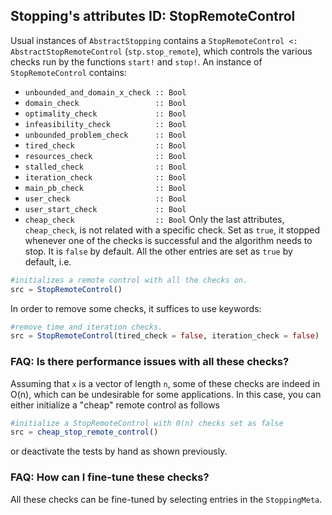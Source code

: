 ## Stopping's attributes ID: StopRemoteControl

Usual instances of `AbstractStopping` contains a `StopRemoteControl <: AbstractStopRemoteControl` (`stp.stop_remote`), which controls the various checks run by the functions `start!` and `stop!`. An instance of `StopRemoteControl` contains:
- `unbounded_and_domain_x_check :: Bool`
- `domain_check                 :: Bool`
- `optimality_check             :: Bool`
- `infeasibility_check          :: Bool`
- `unbounded_problem_check      :: Bool`
- `tired_check                  :: Bool`
- `resources_check              :: Bool`
- `stalled_check                :: Bool`
- `iteration_check              :: Bool`
- `main_pb_check                :: Bool`
- `user_check                   :: Bool`
- `user_start_check             :: Bool`
- `cheap_check                  :: Bool`
Only the last attributes, `cheap_check`, is not related with a specific check. Set as `true`, it stopped whenever one of the checks is successful and the algorithm needs to stop. It is `false` by default. All the other entries are set as `true` by default, i.e.
```julia
#initializes a remote control with all the checks on.
src = StopRemoteControl()
```
In order to remove some checks, it suffices to use keywords:
```julia
#remove time and iteration checks.
src = StopRemoteControl(tired_check = false, iteration_check = false)
```

### FAQ: Is there performance issues with all these checks?
Assuming that `x` is a vector of length `n`, some of these checks are indeed in O(n), which can be undesirable for some applications. In this case, you can either initialize a "cheap" remote control as follows
```julia
#initialize a StopRemoteControl with 0(n) checks set as false
src = cheap_stop_remote_control()
```
or deactivate the tests by hand as shown previously.

### FAQ: How can I fine-tune these checks?
All these checks can be fine-tuned by selecting entries in the `StoppingMeta`.
